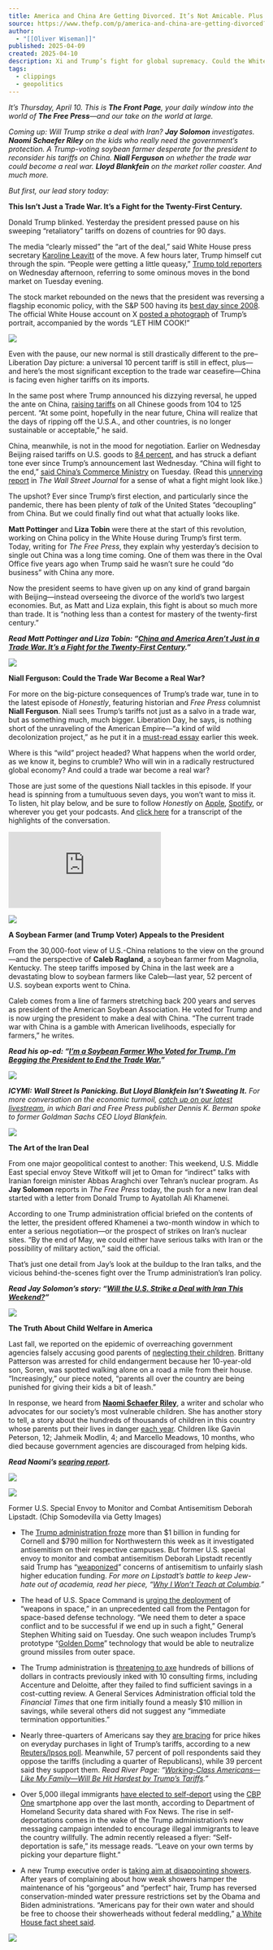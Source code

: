 ```yaml
---
title: America and China Are Getting Divorced. It’s Not Amicable. Plus. . .
source: https://www.thefp.com/p/america-and-china-are-getting-divorced?r=7br8e
author:
  - "[[Oliver Wiseman]]"
published: 2025-04-09
created: 2025-04-10
description: Xi and Trump’s fight for global supremacy. Could the White House strike a deal with Iran as soon as this weekend? A soybean farmer’s appeal to the president.
tags:
  - clippings
  - geopolitics
---
```

*It’s Thursday, April 10. This is **The Front Page**, your daily window into the world of **The Free Press**—and our take on the world at large.*

*Coming up: Will Trump strike a deal with Iran? **Jay Solomon** investigates. **Naomi Schaefer Riley** on the kids who really need the government’s protection. A Trump-voting soybean farmer desperate for the president to reconsider his tariffs on China. **Niall Ferguson** on whether the trade war could become a real war. **Lloyd Blankfein** on the market roller coaster. And much more.*

*But first, our lead story today:*

**This Isn’t Just a Trade War. It’s a Fight for the Twenty-First Century.**

Donald Trump blinked. Yesterday the president pressed pause on his sweeping “retaliatory” tariffs on dozens of countries for 90 days.

The media “clearly missed” the “art of the deal,” said White House press secretary [Karoline Leavitt](https://www.rawstory.com/leavitt-art-of-the-deal-tariffs/) of the move. A few hours later, Trump himself cut through the spin. “People were getting a little queasy,” [Trump told reporters](https://www.reuters.com/video/watch/idRW556409042025RP1/) on Wednesday afternoon, referring to some ominous moves in the bond market on Tuesday evening.

The stock market rebounded on the news that the president was reversing a flagship economic policy, with the S&P 500 having its [best day since 2008](https://finance.yahoo.com/news/live/stock-market-today-dow-explodes-3000-points-higher-sp-500-has-best-day-since-2008-as-trump-pauses-most-reciprocal-tariffs-133616395.html). The official White House account on X [posted a photograph](https://x.com/WhiteHouse/status/1910072885789573505) of Trump’s portrait, accompanied by the words “LET HIM COOK!”

![](https://substackcdn.com/image/fetch/w_1456,c_limit,f_auto,q_auto:good,fl_progressive:steep/https%3A%2F%2Fsubstack-post-media.s3.amazonaws.com%2Fpublic%2Fimages%2Fa8f14465-5f3f-48de-af6a-769b2595043d_602x581.png)

Even with the pause, our new normal is still drastically different to the pre–Liberation Day picture: a universal 10 percent tariff is still in effect, plus—and here’s the most significant exception to the trade war ceasefire—China is facing even higher tariffs on its imports.

In the same post where Trump announced his dizzying reversal, he upped the ante on China, [raising tariffs](https://truthsocial.com/@realDonaldTrump/114309144289505174) on all Chinese goods from 104 to 125 percent. “At some point, hopefully in the near future, China will realize that the days of ripping off the U.S.A., and other countries, is no longer sustainable or acceptable,” he said.

China, meanwhile, is not in the mood for negotiation. Earlier on Wednesday Beijing raised tariffs on U.S. goods to [84 percent](https://www.cbsnews.com/news/china-tariffs-84-percent-retaliatory-tariff-us-products-trump-104/), and has struck a defiant tone ever since Trump’s announcement last Wednesday. “China will fight to the end,” [said China’s Commerce Ministry](https://apnews.com/article/china-us-tariffs-trade-trump-b5010acb08114304d8c36267b47eda13) on Tuesday. (Read this [unnerving report](https://www.wsj.com/world/china/china-trump-tariff-trade-war-response-1ac838b0?mod=WSJ_home_supertopperbottom_pos_1) in *The* *Wall Street Journal* for a sense of what a fight might look like.)

The upshot? Ever since Trump’s first election, and particularly since the pandemic, there has been plenty of *talk* of the United States “decoupling” from China. But we could finally find out what that actually looks like.

**Matt Pottinger** and **Liza Tobin** were there at the start of this revolution, working on China policy in the White House during Trump’s first term. Today, writing for *The Free Press*, they explain why yesterday’s decision to single out China was a long time coming. One of them was there in the Oval Office five years ago when Trump said he wasn’t sure he could “do business” with China any more.

Now the president seems to have given up on any kind of grand bargain with Beijing—instead overseeing the divorce of the world’s two largest economies. But, as Matt and Liza explain, this fight is about so much more than trade. It is “nothing less than a contest for mastery of the twenty-first century.”

***Read Matt Pottinger and Liza Tobin: “[China and America Aren’t Just in a Trade War. It’s a Fight for the Twenty-First Century](https://www.thefp.com/p/china-america-fight-for-supremacy-xi-jinping-trump).”***

![](https://substackcdn.com/image/fetch/w_1456,c_limit,f_auto,q_auto:good,fl_progressive:steep/https%3A%2F%2Fsubstack-post-media.s3.amazonaws.com%2Fpublic%2Fimages%2F4c0e71af-0dbd-4778-8f88-bf075d636d0a_1320x30.png)

**Niall Ferguson: Could the Trade War Become a Real War?**

For more on the big-picture consequences of Trump’s trade war, tune in to the latest episode of *Honestly*, featuring historian and *Free Press* columnist **Niall Ferguson**. Niall sees Trump’s tariffs not just as a salvo in a trade war, but as something much, much bigger. Liberation Day, he says, is nothing short of the unraveling of the American Empire—“a kind of wild decolonization project,” as he put it in a [must-read essay](https://www.thefp.com/p/niall-ferguson-trumps-tariffs-and) earlier this week.

Where is this “wild” project headed? What happens when the world order, as we know it, begins to crumble? Who will win in a radically restructured global economy? And could a trade war become a real war?

Those are just some of the questions Niall tackles in this episode. If your head is spinning from a tumultuous seven days, you won’t want to miss it. To listen, hit play below, and be sure to follow *Honestly* on [Apple](https://podcasts.apple.com/us/podcast/honestly-with-bari-weiss/id1570872415), [Spotify](https://open.spotify.com/show/0GRPAKeSMASfbQ7VgNwYCR), or wherever you get your podcasts. And [click here](https://www.thefp.com/p/niall-ferguson-trump-trade-war) for a transcript of the highlights of the conversation.

<iframe class="spotify-wrap podcast" data-attrs="{&quot;image&quot;:&quot;https://i.scdn.co/image/ab6765630000ba8a385dbc433dcf314c1f7cdf82&quot;,&quot;title&quot;:&quot;Niall Ferguson: The Trade War and the Battle for the 21st Century&quot;,&quot;subtitle&quot;:&quot;The Free Press&quot;,&quot;description&quot;:&quot;Episode&quot;,&quot;url&quot;:&quot;https://open.spotify.com/episode/3eZEEFzgFnW6IQDPsstr62&quot;,&quot;belowTheFold&quot;:true,&quot;noScroll&quot;:false}" src="https://open.spotify.com/embed/episode/3eZEEFzgFnW6IQDPsstr62" frameborder="0" gesture="media" allowfullscreen="true" allow="encrypted-media" loading="lazy" data-component-name="Spotify2ToDOM"></iframe>

![](https://substackcdn.com/image/fetch/w_1456,c_limit,f_auto,q_auto:good,fl_progressive:steep/https%3A%2F%2Fsubstack-post-media.s3.amazonaws.com%2Fpublic%2Fimages%2F4c0e71af-0dbd-4778-8f88-bf075d636d0a_1320x30.png)

**A Soybean Farmer (and Trump Voter) Appeals to the President**

From the 30,000-foot view of U.S.-China relations to the view on the ground—and the perspective of **Caleb Ragland**, a soybean farmer from Magnolia, Kentucky. The steep tariffs imposed by China in the last week are a devastating blow to soybean farmers like Caleb—last year, 52 percent of U.S. soybean exports went to China.

Caleb comes from a line of farmers stretching back 200 years and serves as president of the American Soybean Association. He voted for Trump and is now urging the president to make a deal with China. “The current trade war with China is a gamble with American livelihoods, especially for farmers,” he writes.

***Read his op-ed: “[I’m a Soybean Farmer Who Voted for Trump. I’m Begging the President to End the Trade War.](https://www.thefp.com/p/im-a-soybean-farmer-who-voted-for)”***

![](https://substackcdn.com/image/fetch/w_1456,c_limit,f_auto,q_auto:good,fl_progressive:steep/https%3A%2F%2Fsubstack-post-media.s3.amazonaws.com%2Fpublic%2Fimages%2F4c0e71af-0dbd-4778-8f88-bf075d636d0a_1320x30.png)

***ICYMI:** **Wall Street Is Panicking. But Lloyd Blankfein Isn’t Sweating It.** For more conversation on the economic turmoil, [catch up on our latest livestream](https://www.thefp.com/p/trump-tariffs-lloyd-blankfein), in which Bari and Free Press publisher Dennis K. Berman spoke to former Goldman Sachs CEO Lloyd Blankfein.*

![](https://substackcdn.com/image/fetch/w_1456,c_limit,f_auto,q_auto:good,fl_progressive:steep/https%3A%2F%2Fsubstack-post-media.s3.amazonaws.com%2Fpublic%2Fimages%2F4c0e71af-0dbd-4778-8f88-bf075d636d0a_1320x30.png)

**The Art of the Iran Deal**

From one major geopolitical contest to another: This weekend, U.S. Middle East special envoy Steve Witkoff will jet to Oman for “indirect” talks with Iranian foreign minister Abbas Araghchi over Tehran’s nuclear program. As **Jay Solomon** reports in *The Free Press* today, the push for a new Iran deal started with a letter from Donald Trump to Ayatollah Ali Khamenei.

According to one Trump administration official briefed on the contents of the letter, the president offered Khamenei a two-month window in which to enter a serious negotiation—or the prospect of strikes on Iran’s nuclear sites. “By the end of May, we could either have serious talks with Iran or the possibility of military action,” said the official.

That’s just one detail from Jay’s look at the buildup to the Iran talks, and the vicious behind-the-scenes fight over the Trump administration’s Iran policy.

***Read Jay Solomon’s story: “[Will the U.S. Strike a Deal with Iran This Weekend?](https://www.thefp.com/p/iran-us-oman-nuclear-talks-trump-tucker-carlson-jd-vance-hawks-doves)”***

![](https://substackcdn.com/image/fetch/w_1456,c_limit,f_auto,q_auto:good,fl_progressive:steep/https%3A%2F%2Fsubstack-post-media.s3.amazonaws.com%2Fpublic%2Fimages%2F4c0e71af-0dbd-4778-8f88-bf075d636d0a_1320x30.png)

**The Truth About Child Welfare in America**

Last fall, we reported on the epidemic of overreaching government agencies falsely accusing good parents of [neglecting their children](https://www.thefp.com/p/brittany-patterson-georgia-mom-jailed). Brittany Patterson was arrested for child endangerment because her 10-year-old son, Soren, was spotted walking alone on a road a mile from their house. “Increasingly,” our piece noted, “parents all over the country are being punished for giving their kids a bit of leash.”

In response, we heard from **[Naomi Schaefer Riley](https://www.aei.org/profile/naomi-riley/)**, a writer and scholar who advocates for our society’s most vulnerable children. She has another story to tell, a story about the hundreds of thousands of children in this country whose parents put their lives in danger [each year](https://imprintnews.org/youth-services-insider/feds-release-2022-child-maltreatment-numbers/246964). Children like Gavin Peterson, 12; Jahmeik Modlin, 4; and Marcello Meadows, 10 months, who died because government agencies are discouraged from helping kids.

***Read Naomi’s [searing report](https://www.thefp.com/p/the-truth-about-child-welfare-in).***

![](https://substackcdn.com/image/fetch/w_1456,c_limit,f_auto,q_auto:good,fl_progressive:steep/https%3A%2F%2Fsubstack-post-media.s3.amazonaws.com%2Fpublic%2Fimages%2Fa04ae1c9-f44e-401f-8c95-e809544d1edc_1125x100.png)

![](https://substackcdn.com/image/fetch/w_1456,c_limit,f_auto,q_auto:good,fl_progressive:steep/https%3A%2F%2Fsubstack-post-media.s3.amazonaws.com%2Fpublic%2Fimages%2F8044a688-da5f-4bd3-90a9-9b2a423f631a_1024x683.jpeg)

Former U.S. Special Envoy to Monitor and Combat Antisemitism Deborah Lipstadt. (Chip Somodevilla via Getty Images)

- The [Trump administration froze](https://www.nytimes.com/2025/04/08/us/politics/cornell-northwestern-university-funds-trump.html?smid=nytcore-ios-share&referringSource=articleShare) more than $1 billion in funding for Cornell and $790 million for Northwestern this week as it investigated antisemitism on their respective campuses. But former U.S. special envoy to monitor and combat antisemitism Deborah Lipstadt recently said Trump has “[weaponized](https://jewishinsider.com/2025/04/deborah-lipstadt-antisemitism-trump-higher-education-jewish-students/)” concerns of antisemitism to unfairly slash higher education funding. *For more on Lipstadt’s battle to keep Jew-hate out of academia, read her piece, “[Why I Won’t Teach at Columbia](https://www.thefp.com/p/why-i-wont-teach-at-columbia).”*
- The head of U.S. Space Command is [urging the deployment](https://www.defenseone.com/threats/2025/04/us-needs-weapons-space-spacecom-head-says/404393/?oref=d1-homepage-top-story) of “weapons in space,” in an unprecedented call from the Pentagon for space-based defense technology. “We need them to deter a space conflict and to be successful if we end up in such a fight,” General Stephen Whiting said on Tuesday. One such weapon includes Trump’s prototype “[Golden Dome](https://apnews.com/article/golden-dome-missile-defense-trump-16cb94047bfdd7c2c55c5e099e40f74f)” technology that would be able to neutralize ground missiles from outer space.

- The Trump administration is [threatening to axe](https://www.ft.com/content/a92d94be-6266-424a-abd1-c17535041d70) hundreds of billions of dollars in contracts previously inked with 10 consulting firms, including Accenture and Deloitte, after they failed to find sufficient savings in a cost-cutting review. A General Services Administration official told the *Financial Times* that one firm initially found a measly $10 million in savings, while several others did not suggest any “immediate termination opportunities.”

- Nearly three-quarters of Americans say they [are bracing](https://www.reuters.com/markets/us/73-americans-expect-price-surge-under-trump-tariffs-reutersipsos-poll-finds-2025-04-08/) for price hikes on everyday purchases in light of Trump’s tariffs, according to a new [Reuters/Ipsos poll](https://www.reuters.com/world/us/how-are-reutersipsos-us-public-opinion-polls-conducted-2024-05-09/). Meanwhile, 57 percent of poll respondents said they oppose the tariffs (including a quarter of Republicans), while 39 percent said they support them. *Read River Page: “[Working-Class Americans—Like My Family—Will Be Hit Hardest by Trump’s Tariffs](https://www.thefp.com/p/working-class-americans-like-my-family-will).”*
- Over 5,000 illegal immigrants [have elected to self-deport](https://www.foxnews.com/politics/thousands-leave-country-voluntarily-amid-trump-self-deport-push-dhs-says) using the [CBP One](https://www.cbp.gov/document/fact-sheets/cbp-one-fact-sheet-english) smartphone app over the last month, according to Department of Homeland Security data shared with Fox News. The rise in self-deportations comes in the wake of the Trump administration’s new messaging campaign intended to encourage illegal immigrants to leave the country willfully. The admin recently released a flyer: “Self-deportation is safe,” its message reads. “Leave on your own terms by picking your departure flight.”
- A new Trump executive order is [taking aim at disappointing showers](https://www.wsj.com/politics/policy/trump-takes-aim-at-low-pressure-showers-with-executive-order-bd3b48dc). After years of complaining about how weak showers hamper the maintenance of his “gorgeous” and “perfect” hair, Trump has reversed conservation-minded water pressure restrictions set by the Obama and Biden administrations. “Americans pay for their own water and should be free to choose their showerheads without federal meddling,” [a White House fact sheet said](https://www.whitehouse.gov/fact-sheets/2025/04/fact-sheet-president-donald-j-trump-makes-americas-showers-great-again/).

![](https://substackcdn.com/image/fetch/w_1456,c_limit,f_auto,q_auto:good,fl_progressive:steep/https%3A%2F%2Fsubstack-post-media.s3.amazonaws.com%2Fpublic%2Fimages%2F3a644b9a-235c-49c9-94fd-539fe354b716_1320x30.png)